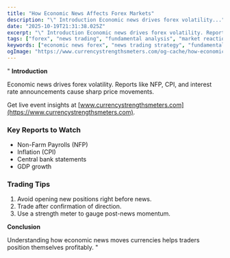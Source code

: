 ```yaml
---
title: "How Economic News Affects Forex Markets"
description: "\" Introduction Economic news drives forex volatility..."
date: "2025-10-19T21:31:38.025Z"
excerpt: "\" Introduction Economic news drives forex volatility. Reports like NFP, CPI, and interest rate announcements cause sharp price movements. Get live event insights at [www.currencystrengthsmeters.com](https://www.currencystrengthsmeters.com). Key Reports to Watch - Non-Farm Payrolls (NFP) - Inflation (CPI) - Central bank statements - GDP growth Trading Tips 1. Avoid opening new positions..."
tags: ["forex", "news trading", "fundamental analysis", "market reaction"]
keywords: ["economic news forex", "news trading strategy", "fundamental events", "market volatility", "forex reaction"]
ogImage: "https://www.currencystrengthsmeters.com/og-cache/how-economic-news-affects-forex-markets.jpg"
---
```

"
**Introduction**

Economic news drives forex volatility. Reports like NFP, CPI, and interest rate announcements cause sharp price movements.

Get live event insights at [www.currencystrengthsmeters.com](https://www.currencystrengthsmeters.com).

### Key Reports to Watch

- Non-Farm Payrolls (NFP)  
- Inflation (CPI)  
- Central bank statements  
- GDP growth  

### Trading Tips

1. Avoid opening new positions right before news.  
2. Trade after confirmation of direction.  
3. Use a strength meter to gauge post-news momentum.  

**Conclusion**

Understanding how economic news moves currencies helps traders position themselves profitably.
"
